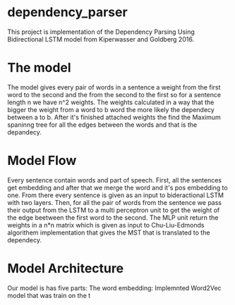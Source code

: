 # dependency_parser
This project is implementation of the  Dependency Parsing
Using Bidirectional LSTM model from Kiperwasser and Goldberg 2016.
# The model
The model gives every pair of words in a sentence a weight from the first word to the second and the from the second to the first so for a sentence length n we have n^2 weights. The weights calculated in a way that the bigger the weight from a word to b word the more likely the dependecy between a to b. After it's finished attached weights the find the Maximum spaninng tree for all the edges between the words and that is the depandecy.
# Model Flow
Every sentence contain words and part of speech. First, all the sentences get embedding and after that we merge the word and it's pos embedding to one. From there every sentence is given as an input to bideractional LSTM with two layers. 
Then, for all the pair of words from the sentence we pass their output from the LSTM to a multi perceptron unit to get the weight of the edge beetween the first word to the second. The MLP unit return the weights in a n*n matrix which is given as input to Chu-Liu-Edmonds algorithem implementation that gives the MST that is translated to the dependecy.
# Model Architecture
Our model is has five parts:
The word embedding: Implemnted Word2Vec model that was train on the t

